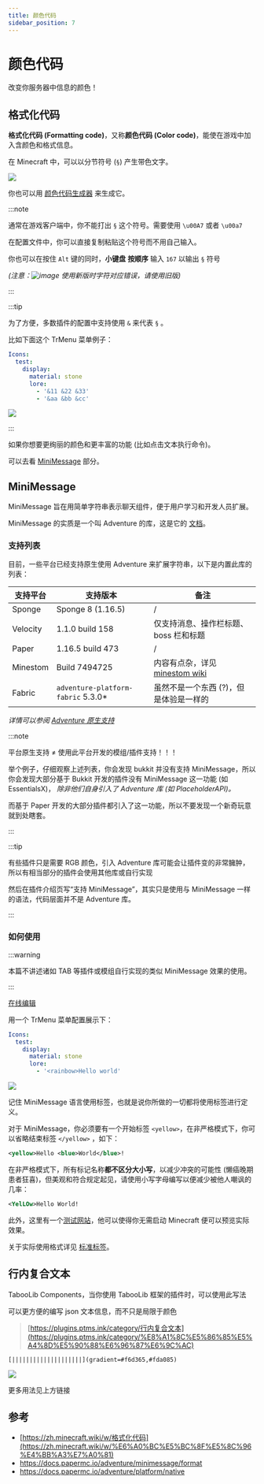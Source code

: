```yaml
---
title: 颜色代码
sidebar_position: 7
---
```


# 颜色代码

改变你服务器中信息的颜色！

## 格式化代码

**格式化代码 (Formatting code)**，又称**颜色代码 (Color code)**，能使在游戏中加入含颜色和格式信息。

在 Minecraft 中，可以以分节符号 (`§`) 产生带色文字。

![](_images/color-message/Minecraft_Formatting.gif)

你也可以用 [颜色代码生成器](https://mcg.tuanzi.ink/) 来生成它。

:::note

通常在游戏客户端中，你不能打出 `§` 这个符号。需要使用 `\u00A7` 或者 `\u00a7`

在配置文件中，你可以直接复制粘贴这个符号而不用自己输入。

你也可以在按住 `Alt` 键的同时，**小键盘** **按顺序** 输入 `167` 以输出 `§` 符号

_(注意：![image](https://github.com/user-attachments/assets/49472da4-9b50-4fa3-92d1-f14cdb08cbb4) 使用新版时字符对应错误，请使用旧版)_

:::

:::tip

为了方便，多数插件的配置中支持使用 `&` 来代表 `§` 。

比如下面这个 TrMenu 菜单例子：

```yaml title="plugins/TrMenu/menus/example.yml"
Icons:
  test:
    display:
      material: stone
      lore:
        - '&11 &22 &33'
        - '&aa &bb &cc'
```

![](_images/color-message/游戏内.png)

:::

如果你想要更绚丽的颜色和更丰富的功能 (比如点击文本执行命令)。

可以去看 [MiniMessage](#minimessage) 部分。

## MiniMessage

MiniMessage 旨在用简单字符串表示聊天组件，便于用户学习和开发人员扩展。

MiniMessage 的实质是一个叫 Adventure 的库，这是它的 [文档](https://docs.papermc.io/adventure/getting-started/)。

### 支持列表

目前，一些平台已经支持原生使用 Adventure 来扩展字符串，以下是内置此库的列表：

| 支持平台     | 支持版本                               | 备注                                                                   |
|----------|------------------------------------|----------------------------------------------------------------------|
| Sponge   | Sponge 8 (1.16.5)                  | /                                                                    |
| Velocity | 1.1.0 build 158                    | 仅支持消息、操作栏标题、boss 栏和标题                                                 |
| Paper    | 1.16.5 build 473                   | /                                                                    |
| Minestom | Build 7494725                      | 内容有点杂，详见[minestom wiki](https://wiki.minestom.net/feature/adventure) |
| Fabric   | `adventure-platform-fabric` 5.3.0* | 虽然不是一个东西 (?)，但是体验是一样的                                                 |

_详情可以参阅 [Adventure 原生支持](https://docs.papermc.io/adventure/platform/native/)_

:::note

平台原生支持 ≠ 使用此平台开发的模组/插件支持！！！

举个例子，仔细观察上述列表，你会发现 bukkit 并没有支持 MiniMessage，所以你会发现大部分基于 Bukkit 开发的插件没有 MiniMessage 这一功能 (如 EssentialsX)，
_除非他们自身引入了 Adventure 库 (如 PlaceholderAPI)。_

而基于 Paper 开发的大部分插件都引入了这一功能，所以不要发现一个新奇玩意就到处瞎套。

:::

:::tip

有些插件只是需要 RGB 颜色，引入 Adventure 库可能会让插件变的非常臃肿，所以有相当部分的插件会使用其他库或自行实现

然后在插件介绍页写“支持 MiniMessage”，其实只是使用与 MiniMessage 一样的语法，代码层面并不是 Adventure 库。

:::

### 如何使用

:::warning

本篇不讲述诸如 TAB 等插件或模组自行实现的类似 MiniMessage 效果的使用。

:::

[在线编辑](https://mcg.tuanzi.ink)

用一个 TrMenu 菜单配置展示下：

```yaml title="plugins/TrMenu/menus/example.yml"
Icons:
  test:
    display:
      material: stone
      lore:
        - '<rainbow>Hello world'
```

![](_images/color-message/展示.png)

记住 MiniMessage 语言使用标签，也就是说你所做的一切都将使用标签进行定义。

对于 MiniMessage，你必须要有一个开始标签 `<yellow>`，在非严格模式下，你可以省略结束标签 `</yellow>` ，如下：

```xml
<yellow>Hello <blue>World</blue>!
```

在非严格模式下，所有标记名称**都不区分大小写**，以减少冲突的可能性 (懒癌晚期患者狂喜)，但美观和符合规定起见，请使用小写字母编写以便减少被他人嘲讽的几率：

```xml
<YelLOw>Hello World!
```

此外，这里有一个[测试网站](https://webui.advntr.dev/)，他可以使得你无需启动 Minecraft 便可以预览实际效果。

关于实际使用格式详见 [标准标签](https://docs.papermc.io/adventure/minimessage/format/#standard-tags)。

## 行内复合文本

TabooLib Components，当你使用 TabooLib 框架的插件时，可以使用此写法

可以更方便的编写 json 文本信息，而不只是局限于颜色

> [https://plugins.ptms.ink/category/行内复合文本](https://plugins.ptms.ink/category/%E8%A1%8C%E5%86%85%E5%A4%8D%E5%90%88%E6%96%87%E6%9C%AC)

```text
[||||||||||||||||||||](gradient=#f6d365,#fda085)
```

![](https://plugins.ptms.ink/img/Xnip2023-07-25_15-04-02.png)

更多用法见上方链接

## 参考

- [https://zh.minecraft.wiki/w/格式化代码](https://zh.minecraft.wiki/w/%E6%A0%BC%E5%BC%8F%E5%8C%96%E4%BB%A3%E7%A0%81)
- https://docs.papermc.io/adventure/minimessage/format
- https://docs.papermc.io/adventure/platform/native
